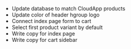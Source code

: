 * Update database to match CloudApp products
* Update color of header hgroup logo
* Connect index page form to cart
* Select first product variant by default
* Write copy for index page
* Write copy for cart sidebar
